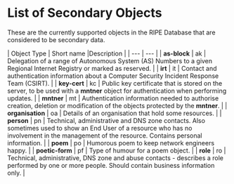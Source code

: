 # List of Secondary Objects

These are the currently supported objects in the RIPE Database that are considered to be secondary data.

| Object Type | Short name |Description |
| --- | --- |
| **as-block** | ak | Delegation of a range of Autonomous System (AS) Numbers to a given Regional Internet Registry or marked as reserved. |
| **irt** | it | Contact and authentication information about a Computer Security Incident Response Team (CSIRT). |
| **key-cert** | kc | Public key certificate that is stored on the server, to be used with a **mntner** object for authentication when performing updates. |
| **mntner** | mt | Authentication information needed to authorise creation, deletion or modification of the objects protected by the **mntner**. |
| **organisation** | oa | Details of an organisation that hold some resources. |
| **person** | pn | Technical, administrative and DNS zone contacts. Also sometimes used to show an End User of a resource who has no involvement in the management of the resource. Contains personal information. |
| **poem** | po | Humorous poem to keep network engineers happy. |
| **poetic-form** | pf | Type of humour for a poem object. |
| **role** | ro | Technical, administrative, DNS zone and abuse contacts - describes a role performed by one or more people. Should contain business information only. |